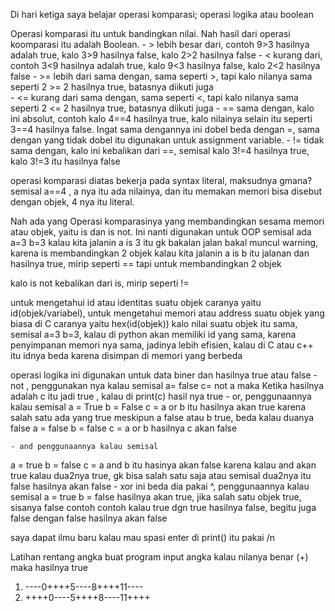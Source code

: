 Di hari ketiga saya belajar operasi komparasi; operasi logika atau boolean

Operasi komparasi itu untuk bandingkan nilai. Nah hasil dari operasi koomparasi itu adalah Boolean.
	- > lebih besar dari, contoh 9>3 hasilnya adalah true, kalo 3>9 hasilnya false, kalo 2>2 hasilnya false
	- < kurang dari, contoh 3<9 hasilnya adalah true, kalo 9<3 hasilnya false, kalo 2<2 hasilnya false
	- >= lebih dari sama dengan, sama seperti >, tapi kalo nilanya sama seperti 2 >= 2 hasilnya true, batasnya diikuti juga  
	- <= kurang dari sama dengan, sama seperti <, tapi kalo nilanya sama seperti 2 <= 2 hasilnya true, batasnya diikuti juga
	- == sama dengan, kalo ini absolut, contoh kalo 4==4 hasilnya true, kalo nilainya selain itu seperti 3==4 hasilnya false. Ingat sama dengannya ini dobel beda dengan =, sama dengan yang tidak dobel itu digunakan untuk assignment variable.
	- != tidak sama dengan, kalo ini kebalikan dari ==, semisal kalo 3!=4 hasilnya true,
kalo 3!=3 itu hasilnya false

operasi komparasi diatas bekerja pada syntax literal, maksudnya gmana? semisal
a==4 , a nya itu ada nilainya, dan itu memakan memori bisa disebut dengan objek, 4 nya itu literal. 

Nah ada yang Operasi komparasinya yang membandingkan sesama memori atau objek, yaitu is dan is not. Ini nanti digunakan untuk OOP
semisal ada a=3 b=3 
kalau kita jalanin a is 3 itu gk bakalan jalan bakal muncul warning, karena is membandingkan 2 objek
kalau kita jalanin a is b itu jalanan dan hasilnya true, mirip seperti == tapi untuk membandingkan 2 objek

kalo is not kebalikan dari is, mirip seperti !=

untuk mengetahui id atau identitas suatu objek caranya yaitu id(objek/variabel), untuk mengetahui memori atau address suatu objek yang biasa di C caranya yaitu hex(id(objek))
kalo nilai suatu objek itu sama, semisal a=3 b=3, kalau di python akan memiliki id yang sama, karena penyimpanan memori nya sama, jadinya lebih efisien, kalau di C atau c++ itu idnya beda karena disimpan di memori yang berbeda


operasi logika ini digunakan untuk data biner dan hasilnya true atau false
	- not , penggunakan nya kalau semisal
 a= false
 c= not a
 maka Ketika hasilnya adalah c itu jadi true , kalau di print(c) hasil nya true
	- or, penggunaannya kalau semisal
 a = True
 b = False
 c = a or b
 itu hasilnya akan true karena salah satu ada yang true meskipun a false atau b true, beda kalau duanya false
 a = false
 b = false
 c = a or b
 hasilnya c akan false 

	- and penggunaannya kalau semisal 
 a = true
 b = false
 c = a and b
 itu hasinya akan false karena kalau and akan true kalau dua2nya true, gk bisa salah satu saja atau semisal dua2nya itu false hasilnya akan false
	- xor ini beda dia pakai ^, penggunaannya kalau semisal
 a = true
 b = false 
hasilnya akan true, jika salah satu objek true, sisanya false contoh
contoh kalau true dgn true hasilnya false, begitu juga false dengan false hasilnya akan false
 
saya dapat ilmu baru kalau mau spasi enter di print() itu pakai /n

Latihan rentang angka
buat program input angka kalau nilanya benar (+) maka hasilnya true
1. ----0++++5----8++++11----
2. ++++0----5++++8----11++++
